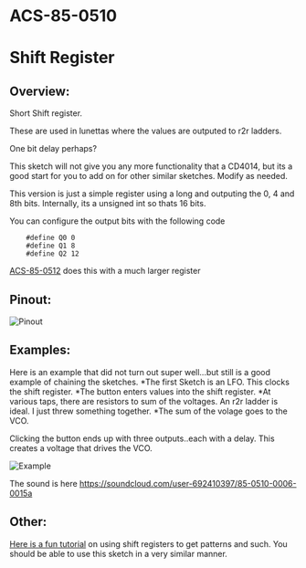 # ACS-85-0510
Shift Register
==============

## Overview:

Short Shift register.

These are used in lunettas where the values are outputed to r2r ladders. 

One bit delay perhaps?

This sketch will not give you any more functionality that a CD4014, but its a good start for you to add on for other similar sketches. Modify as needed.
 
This version is just a simple register using a long and outputing the 0, 4 and 8th bits.  Internally, its a unsigned int so thats 16 bits.

You can configure the output bits with the following code

```
    #define Q0 0
    #define Q1 8
    #define Q2 12
```
 
[ACS-85-0512](https://github.com/robstave/ArduinoComponentSketches/tree/master/ACS-85%20ATTiny85%20sketches/ACS-85-0512) does this with a much larger register
 
 
## Pinout:
![Pinout](https://github.com/robstave/ArduinoComponentSketches/blob/master/ACS-85%20ATTiny85%20sketches/ACS-85-0510/images/ACS-85-0510.png)
 

## Examples:

Here is an example that did not turn out super well...but still is a good example of chaining the sketches.
*The first Sketch is an LFO.  This clocks the shift register. 
*The button enters values into the shift register.
*At various taps, there are resistors to sum of the voltages. An r2r ladder is ideal.  I just threw something together.
*The sum of the volage goes to the VCO.

Clicking the button ends up with three outputs..each with a delay. This creates a voltage that drives the VCO.

![Example](https://github.com/robstave/ArduinoComponentSketches/blob/master/ACS-85%20ATTiny85%20sketches/ACS-85-0510/images/ACS-85-0015-0510-0006.png)  

The sound is here
https://soundcloud.com/user-692410397/85-0510-0006-0015a


## Other:

[Here is a fun tutorial](http://hackaday.com/2015/05/04/logic-noise-taming-the-wild-shift-register/) on using shift registers to get patterns and such. You should be able to use this sketch in a very similar manner.


 